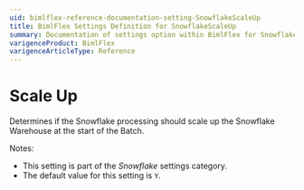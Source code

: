 ```yaml
---
uid: bimlflex-reference-documentation-setting-SnowflakeScaleUp
title: BimlFlex Settings Definition for SnowflakeScaleUp
summary: Documentation of settings option within BimlFlex for SnowflakeScaleUp
varigenceProduct: BimlFlex
varigenceArticleType: Reference
---
```


# Scale Up

Determines if the Snowflake processing should scale up the Snowflake Warehouse at the start of the Batch.

Notes:

* This setting is part of the *Snowflake* settings category.
* The default value for this setting is `Y`.
